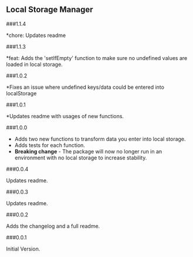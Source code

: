 ## Local Storage Manager

###1.1.4

*chore: Updates readme

###1.1.3

*feat: Adds the 'setIfEmpty' function to make sure no undefined values are loaded in local storage. 

###1.0.2

*Fixes an issue where undefined keys/data could be entered into localStorage

###1.0.1

*Updates readme with usages of new functions.

###1.0.0

* Adds two new functions to transform data you enter into local storage.
* Adds tests for each function.
* **Breaking change** - The package will now no longer run in an environment with no local storage to increase stability.

###0.0.4

Updates readme.

###0.0.3

Updates readme.

###0.0.2

Adds the changelog and a full readme.

###0.0.1

Initial Version.